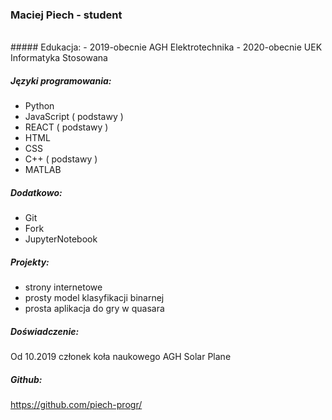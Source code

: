 ### Maciej Piech - student
<br>
##### Edukacja:
- 2019-obecnie AGH Elektrotechnika
- 2020-obecnie UEK Informatyka Stosowana

##### Języki programowania:
- Python
- JavaScript ( podstawy )
- REACT ( podstawy )
- HTML
- CSS
- C++ ( podstawy )
- MATLAB

##### Dodatkowo:
- Git
- Fork
- JupyterNotebook

##### Projekty:
- strony internetowe 
- prosty model klasyfikacji binarnej
- prosta aplikacja do gry w quasara

##### Doświadczenie:
Od 10.2019 członek koła naukowego AGH Solar Plane

##### Github:
https://github.com/piech-progr/